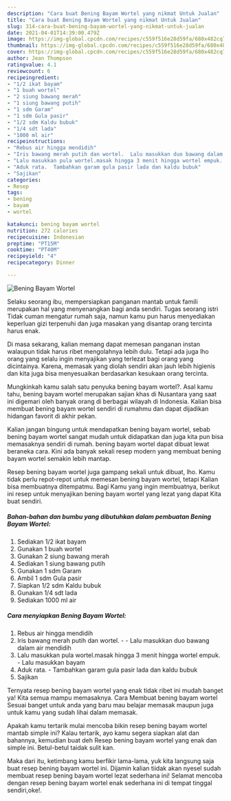 ```yaml
---
description: "Cara buat Bening Bayam Wortel yang nikmat Untuk Jualan"
title: "Cara buat Bening Bayam Wortel yang nikmat Untuk Jualan"
slug: 314-cara-buat-bening-bayam-wortel-yang-nikmat-untuk-jualan
date: 2021-04-01T14:39:00.479Z
image: https://img-global.cpcdn.com/recipes/c559f516e28d59fa/680x482cq70/bening-bayam-wortel-foto-resep-utama.jpg
thumbnail: https://img-global.cpcdn.com/recipes/c559f516e28d59fa/680x482cq70/bening-bayam-wortel-foto-resep-utama.jpg
cover: https://img-global.cpcdn.com/recipes/c559f516e28d59fa/680x482cq70/bening-bayam-wortel-foto-resep-utama.jpg
author: Jean Thompson
ratingvalue: 4.1
reviewcount: 6
recipeingredient:
- "1/2 ikat bayam"
- "1 buah wortel"
- "2 siung bawang merah"
- "1 siung bawang putih"
- "1 sdm Garam"
- "1 sdm Gula pasir"
- "1/2 sdm Kaldu bubuk"
- "1/4 sdt lada"
- "1000 ml air"
recipeinstructions:
- "Rebus air hingga mendidih"
- "Iris bawang merah putih dan wortel.  Lalu masukkan duo bawang dalam air mendidih"
- "Lalu masukkan pula wortel.masak hingga 3 menit hingga wortel empuk. Lalu masukkan bayam"
- "Aduk rata.  Tambahkan garam gula pasir lada dan kaldu bubuk"
- "Sajikan"
categories:
- Resep
tags:
- bening
- bayam
- wortel

katakunci: bening bayam wortel 
nutrition: 272 calories
recipecuisine: Indonesian
preptime: "PT15M"
cooktime: "PT40M"
recipeyield: "4"
recipecategory: Dinner

---
```



![Bening Bayam Wortel](https://img-global.cpcdn.com/recipes/c559f516e28d59fa/680x482cq70/bening-bayam-wortel-foto-resep-utama.jpg)

Selaku seorang ibu, mempersiapkan panganan mantab untuk famili merupakan hal yang menyenangkan bagi anda sendiri. Tugas seorang istri Tidak cuman mengatur rumah saja, namun kamu pun harus menyediakan keperluan gizi terpenuhi dan juga masakan yang disantap orang tercinta harus enak.

Di masa  sekarang, kalian memang dapat memesan panganan instan walaupun tidak harus ribet mengolahnya lebih dulu. Tetapi ada juga lho orang yang selalu ingin menyajikan yang terlezat bagi orang yang dicintainya. Karena, memasak yang diolah sendiri akan jauh lebih higienis dan kita juga bisa menyesuaikan berdasarkan kesukaan orang tercinta. 



Mungkinkah kamu salah satu penyuka bening bayam wortel?. Asal kamu tahu, bening bayam wortel merupakan sajian khas di Nusantara yang saat ini digemari oleh banyak orang di berbagai wilayah di Indonesia. Kalian bisa membuat bening bayam wortel sendiri di rumahmu dan dapat dijadikan hidangan favorit di akhir pekan.

Kalian jangan bingung untuk mendapatkan bening bayam wortel, sebab bening bayam wortel sangat mudah untuk didapatkan dan juga kita pun bisa memasaknya sendiri di rumah. bening bayam wortel dapat dibuat lewat beraneka cara. Kini ada banyak sekali resep modern yang membuat bening bayam wortel semakin lebih mantap.

Resep bening bayam wortel juga gampang sekali untuk dibuat, lho. Kamu tidak perlu repot-repot untuk memesan bening bayam wortel, tetapi Kalian bisa membuatnya ditempatmu. Bagi Kamu yang ingin membuatnya, berikut ini resep untuk menyajikan bening bayam wortel yang lezat yang dapat Kita buat sendiri.

<!--inarticleads1-->

##### Bahan-bahan dan bumbu yang dibutuhkan dalam pembuatan Bening Bayam Wortel:

1. Sediakan 1/2 ikat bayam
1. Gunakan 1 buah wortel
1. Gunakan 2 siung bawang merah
1. Sediakan 1 siung bawang putih
1. Gunakan 1 sdm Garam
1. Ambil 1 sdm Gula pasir
1. Siapkan 1/2 sdm Kaldu bubuk
1. Gunakan 1/4 sdt lada
1. Sediakan 1000 ml air




<!--inarticleads2-->

##### Cara menyiapkan Bening Bayam Wortel:

1. Rebus air hingga mendidih
1. Iris bawang merah putih dan wortel. -  - Lalu masukkan duo bawang dalam air mendidih
1. Lalu masukkan pula wortel.masak hingga 3 menit hingga wortel empuk. - Lalu masukkan bayam
1. Aduk rata.  - Tambahkan garam gula pasir lada dan kaldu bubuk
1. Sajikan




Ternyata resep bening bayam wortel yang enak tidak ribet ini mudah banget ya! Kita semua mampu memasaknya. Cara Membuat bening bayam wortel Sesuai banget untuk anda yang baru mau belajar memasak maupun juga untuk kamu yang sudah lihai dalam memasak.

Apakah kamu tertarik mulai mencoba bikin resep bening bayam wortel mantab simple ini? Kalau tertarik, ayo kamu segera siapkan alat dan bahannya, kemudian buat deh Resep bening bayam wortel yang enak dan simple ini. Betul-betul taidak sulit kan. 

Maka dari itu, ketimbang kamu berfikir lama-lama, yuk kita langsung saja buat resep bening bayam wortel ini. Dijamin kalian tiidak akan nyesel sudah membuat resep bening bayam wortel lezat sederhana ini! Selamat mencoba dengan resep bening bayam wortel enak sederhana ini di tempat tinggal sendiri,oke!.

